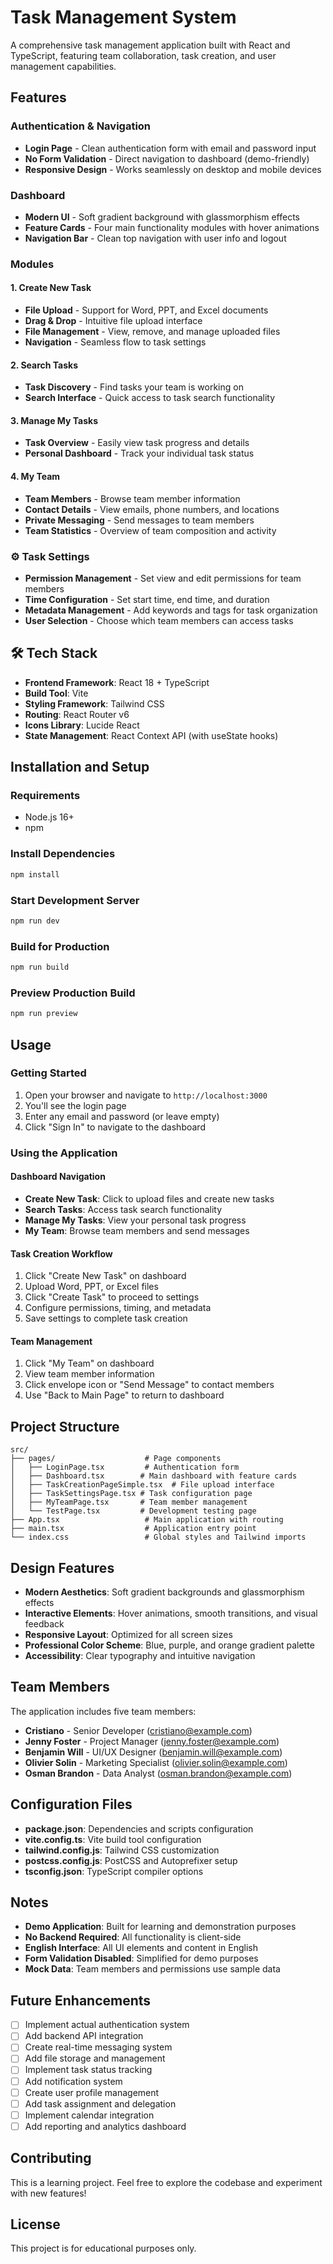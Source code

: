 # Task Management System

A comprehensive task management application built with React and TypeScript, featuring team collaboration, task creation, and user management capabilities.

##  Features

###  Authentication & Navigation
- **Login Page** - Clean authentication form with email and password input
- **No Form Validation** - Direct navigation to dashboard (demo-friendly)
- **Responsive Design** - Works seamlessly on desktop and mobile devices

###  Dashboard
- **Modern UI** - Soft gradient background with glassmorphism effects
- **Feature Cards** - Four main functionality modules with hover animations
- **Navigation Bar** - Clean top navigation with user info and logout

###  Modules

#### 1. Create New Task
- **File Upload** - Support for Word, PPT, and Excel documents
- **Drag & Drop** - Intuitive file upload interface
- **File Management** - View, remove, and manage uploaded files
- **Navigation** - Seamless flow to task settings

#### 2. Search Tasks
- **Task Discovery** - Find tasks your team is working on
- **Search Interface** - Quick access to task search functionality

#### 3. Manage My Tasks
- **Task Overview** - Easily view task progress and details
- **Personal Dashboard** - Track your individual task status

#### 4. My Team
- **Team Members** - Browse team member information
- **Contact Details** - View emails, phone numbers, and locations
- **Private Messaging** - Send messages to team members
- **Team Statistics** - Overview of team composition and activity

### ⚙️ Task Settings
- **Permission Management** - Set view and edit permissions for team members
- **Time Configuration** - Set start time, end time, and duration
- **Metadata Management** - Add keywords and tags for task organization
- **User Selection** - Choose which team members can access tasks

## 🛠 Tech Stack

- **Frontend Framework**: React 18 + TypeScript
- **Build Tool**: Vite
- **Styling Framework**: Tailwind CSS
- **Routing**: React Router v6
- **Icons Library**: Lucide React
- **State Management**: React Context API (with useState hooks)

##  Installation and Setup

### Requirements
- Node.js 16+
- npm

### Install Dependencies
```bash
npm install
```

### Start Development Server
```bash
npm run dev
```

### Build for Production
```bash
npm run build
```

### Preview Production Build
```bash
npm run preview
```

##  Usage

### Getting Started
1. Open your browser and navigate to `http://localhost:3000`
2. You'll see the login page
3. Enter any email and password (or leave empty)
4. Click "Sign In" to navigate to the dashboard

### Using the Application

#### Dashboard Navigation
- **Create New Task**: Click to upload files and create new tasks
- **Search Tasks**: Access task search functionality
- **Manage My Tasks**: View your personal task progress
- **My Team**: Browse team members and send messages

#### Task Creation Workflow
1. Click "Create New Task" on dashboard
2. Upload Word, PPT, or Excel files
3. Click "Create Task" to proceed to settings
4. Configure permissions, timing, and metadata
5. Save settings to complete task creation

#### Team Management
1. Click "My Team" on dashboard
2. View team member information
3. Click envelope icon or "Send Message" to contact members
4. Use "Back to Main Page" to return to dashboard

##  Project Structure

```
src/
├── pages/                    # Page components
│   ├── LoginPage.tsx         # Authentication form
│   ├── Dashboard.tsx        # Main dashboard with feature cards
│   ├── TaskCreationPageSimple.tsx  # File upload interface
│   ├── TaskSettingsPage.tsx # Task configuration page
│   ├── MyTeamPage.tsx       # Team member management
│   └── TestPage.tsx         # Development testing page
├── App.tsx                   # Main application with routing
├── main.tsx                  # Application entry point
└── index.css                 # Global styles and Tailwind imports
```

##  Design Features

- **Modern Aesthetics**: Soft gradient backgrounds and glassmorphism effects
- **Interactive Elements**: Hover animations, smooth transitions, and visual feedback
- **Responsive Layout**: Optimized for all screen sizes
- **Professional Color Scheme**: Blue, purple, and orange gradient palette
- **Accessibility**: Clear typography and intuitive navigation

##  Team Members

The application includes five team members:
- **Cristiano** - Senior Developer (cristiano@example.com)
- **Jenny Foster** - Project Manager (jenny.foster@example.com)
- **Benjamin Will** - UI/UX Designer (benjamin.will@example.com)
- **Olivier Solin** - Marketing Specialist (olivier.solin@example.com)
- **Osman Brandon** - Data Analyst (osman.brandon@example.com)

##  Configuration Files

- **package.json**: Dependencies and scripts configuration
- **vite.config.ts**: Vite build tool configuration
- **tailwind.config.js**: Tailwind CSS customization
- **postcss.config.js**: PostCSS and Autoprefixer setup
- **tsconfig.json**: TypeScript compiler options

##  Notes

- **Demo Application**: Built for learning and demonstration purposes
- **No Backend Required**: All functionality is client-side
- **English Interface**: All UI elements and content in English
- **Form Validation Disabled**: Simplified for demo purposes
- **Mock Data**: Team members and permissions use sample data

##  Future Enhancements

- [ ] Implement actual authentication system
- [ ] Add backend API integration
- [ ] Create real-time messaging system
- [ ] Add file storage and management
- [ ] Implement task status tracking
- [ ] Add notification system
- [ ] Create user profile management
- [ ] Add task assignment and delegation
- [ ] Implement calendar integration
- [ ] Add reporting and analytics dashboard

##  Contributing

This is a learning project. Feel free to explore the codebase and experiment with new features!

##  License

This project is for educational purposes only.